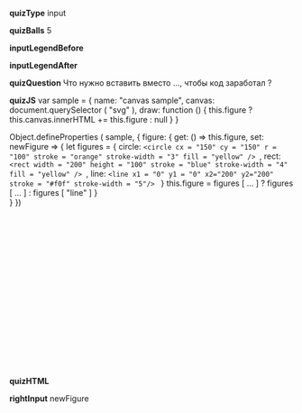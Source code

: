 ____quizType____
input

____quizBalls____
5

____inputLegendBefore____


____inputLegendAfter____


____quizQuestion____
Что нужно вставить вместо ..., чтобы код заработал ?

____quizJS____
var sample = {
    name: "canvas sample",
    canvas: document.querySelector ( "svg" ),
    draw: function () {
        this.figure ? this.canvas.innerHTML += this.figure : null
    }
}

Object.defineProperties ( sample, {
    figure: {
        get: () => this.figure,
        set: newFigure => {
            let figures = {
                circle: `<circle cx = "150"
                       cy = "150"
                       r = "100"
                       stroke = "orange"
                       stroke-width = "3"
                       fill = "yellow" />
                `,
                rect: `<rect width = "200"
                       height = "100"
                       stroke = "blue"
                       stroke-width = "4"
                       fill = "yellow" />
                `,
                line: `<line x1 = "0" y1 = "0"
                       x2="200" y2="200"
                       stroke = "#f0f"
                       stroke-width = "5"/>
                `
            }
            this.figure = figures [ ... ] ?
                          figures [ ... ] :
                          figures [ "line" ]
        }      
    }
})

____quizHTML____
<svg width="300" height="300"></svg>

____rightInput____
newFigure
